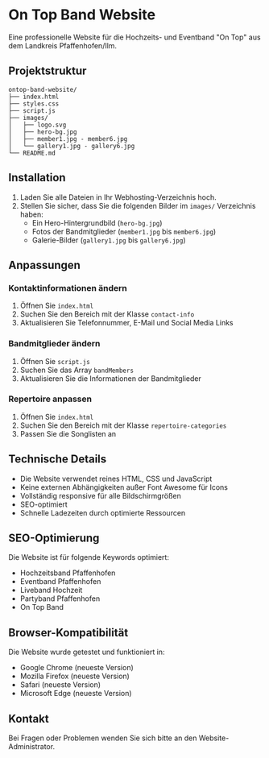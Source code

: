 # On Top Band Website

Eine professionelle Website für die Hochzeits- und Eventband "On Top" aus dem Landkreis Pfaffenhofen/Ilm.

## Projektstruktur

```
ontop-band-website/
├── index.html
├── styles.css
├── script.js
├── images/
│   ├── logo.svg
│   ├── hero-bg.jpg
│   ├── member1.jpg - member6.jpg
│   └── gallery1.jpg - gallery6.jpg
└── README.md
```

## Installation

1. Laden Sie alle Dateien in Ihr Webhosting-Verzeichnis hoch.
2. Stellen Sie sicher, dass Sie die folgenden Bilder im `images/` Verzeichnis haben:
   - Ein Hero-Hintergrundbild (`hero-bg.jpg`)
   - Fotos der Bandmitglieder (`member1.jpg` bis `member6.jpg`)
   - Galerie-Bilder (`gallery1.jpg` bis `gallery6.jpg`)

## Anpassungen

### Kontaktinformationen ändern

1. Öffnen Sie `index.html`
2. Suchen Sie den Bereich mit der Klasse `contact-info`
3. Aktualisieren Sie Telefonnummer, E-Mail und Social Media Links

### Bandmitglieder ändern

1. Öffnen Sie `script.js`
2. Suchen Sie das Array `bandMembers`
3. Aktualisieren Sie die Informationen der Bandmitglieder

### Repertoire anpassen

1. Öffnen Sie `index.html`
2. Suchen Sie den Bereich mit der Klasse `repertoire-categories`
3. Passen Sie die Songlisten an

## Technische Details

- Die Website verwendet reines HTML, CSS und JavaScript
- Keine externen Abhängigkeiten außer Font Awesome für Icons
- Vollständig responsive für alle Bildschirmgrößen
- SEO-optimiert
- Schnelle Ladezeiten durch optimierte Ressourcen

## SEO-Optimierung

Die Website ist für folgende Keywords optimiert:
- Hochzeitsband Pfaffenhofen
- Eventband Pfaffenhofen
- Liveband Hochzeit
- Partyband Pfaffenhofen
- On Top Band

## Browser-Kompatibilität

Die Website wurde getestet und funktioniert in:
- Google Chrome (neueste Version)
- Mozilla Firefox (neueste Version)
- Safari (neueste Version)
- Microsoft Edge (neueste Version)

## Kontakt

Bei Fragen oder Problemen wenden Sie sich bitte an den Website-Administrator. 